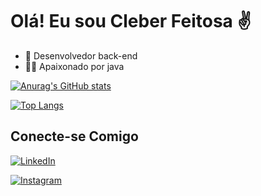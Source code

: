 # Olá! Eu sou Cleber Feitosa ✌️

- 📖 Desenvolvedor back-end
- 👨‍💻 Apaixonado por java
  
[![Anurag's GitHub stats](https://github-readme-stats.vercel.app/api?username=cleberfeitosa&show_icons=true&theme=transparent)](https://github.com/anuraghazra/github-readme-stats)

[![Top Langs](https://github-readme-stats.vercel.app/api/top-langs/?username=Afonso-Coutinho&layout=donut)](https://github.com/anuraghazra/github-readme-stats)

## Conecte-se Comigo

[![LinkedIn](https://img.shields.io/badge/LinkedIn-000?style=for-the-badge&logo=linkedin&logoColor=0E76A8)](https://https://www.linkedin.com/in/cleber-feitosa-10350aa8/)

[![Instagram](https://img.shields.io/badge/Instagram-000?style=for-the-badge&logo=instagram)](https://https://www.instagram.com/cleber.feitosa.7/)
